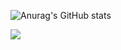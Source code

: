 <!--
**jincode93/jincode93** is a ✨ _special_ ✨ repository because its `README.md` (this file) appears on your GitHub profile.

Here are some ideas to get you started:

- 🔭 I’m currently working on ...
- 🌱 I’m currently learning ...
- 👯 I’m looking to collaborate on ...
- 🤔 I’m looking for help with ...
- 💬 Ask me about ...
- 📫 How to reach me: ...
- 😄 Pronouns: ...
- ⚡ Fun fact: ...
-->

![Anurag's GitHub stats](https://github-readme-stats.vercel.app/api?username=jincode93&show_icons=true&theme=algolia)

<a href="https://jincode93.tistory.com" target="_blank"><img src="https://img.shields.io/badge/Blog-FDEE21?style=flat&logo=Tistory&logoColor=071D49"/></a>
